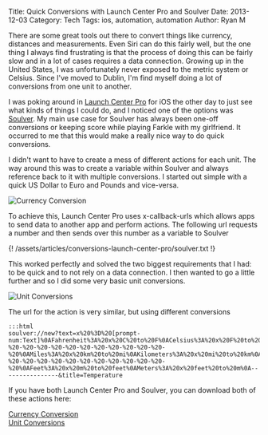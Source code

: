 Title: Quick Conversions with Launch Center Pro and Soulver
Date: 2013-12-03
Category: Tech
Tags: ios, automation, automation
Author: Ryan M

There are some great tools out there to convert things like currency, distances and measurements. Even Siri can do this fairly well, but the one thing I always find frustrating is that the process of doing this can be fairly slow and in a lot of cases requires a data connection. Growing up in the United States, I was unfortunately never exposed to the metric system or Celsius. Since I've moved to Dublin, I'm find myself doing a lot of conversions from one unit to another.
<!-- PELICAN_END_SUMMARY -->  

I was poking around in [Launch Center Pro][lcp] for iOS the other day to just see what kinds of things I could do, and I noticed one of the options was [Soulver][soulver]. My main use case for Soulver has always been one-off conversions or keeping score while playing Farkle with my girlfriend. It occurred to me that this would make a really nice way to do quick conversions. 

I didn't want to have to create a mess of different actions for each unit. The way around this was to create a variable within Soulver and always reference back to it with multiple conversions. I started out simple with a quick US Dollar to Euro and Pounds and vice-versa. 

![Currency Conversion]( {static}/assets/articles/conversions-launch-center-pro/lcp_currency.jpg)

To achieve this, Launch Center Pro uses x-callback-urls which allows apps to send data to another app and perform actions. The following url requests a number and then sends over this number as a variable to Soulver

{! /assets/articles/conversions-launch-center-pro/soulver.txt !}
    
This worked perfectly and solved the two biggest requirements that I had: to be quick and to not rely on a data connection. I then wanted to go a little further and so I did some very basic unit conversions.

![Unit Conversions]( {static}/assets/articles/conversions-launch-center-pro/lcp_temp.jpg)  

The url for the action is very similar, but using different conversions

	:::html
    soulver://new?text=x%20%3D%20[prompt-num:Text]%0AFahrenheit%3A%20x%20C%20to%20F%0ACelsius%3A%20x%20F%20to%20C%0A-%20-%20-%20-%20-%20-%20-%20-%20-%20-%20-%20-%20%0AMiles%3A%20x%20km%20to%20mi%0AKilometers%3A%20x%20mi%20to%20km%0A-%20-%20-%20-%20-%20-%20-%20-%20-%20-%20-%20-%20%0AFeet%3A%20x%20m%20to%20feet%0AMeters%3A%20x%20feet%20to%20m%0A----------------&title=Temperature  

If you have both Launch Center Pro and Soulver, you can download both of these actions here:

[Currency Conversion][currency]  
[Unit Conversions][unit]  

[lcp]: http://contrast.co/launch-center-pro/
[soulver]: http://www.acqualia.com/soulver/iphone/
[currency]: http://launchcenterpro.com/2xv247
[unit]: http://launchcenterpro.com/ylljt1

